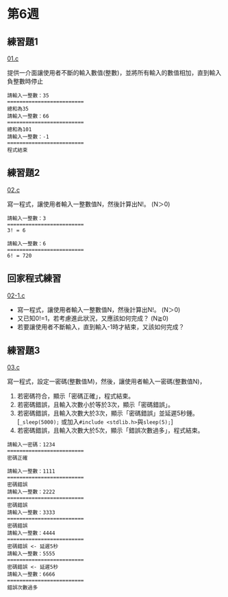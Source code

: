 # 第6週

## 練習題1

[01.c](01.c)

提供一介面讓使用者不斷的輸入數值(整數)，並將所有輸入的數值相加，直到輸入負整數時停止

```
請輸入一整數：35
=========================
總和為35
請輸入一整數：66
=========================
總和為101
請輸入一整數：-1
=========================
程式結束
```

## 練習題2

[02.c](02.c)

寫一程式，讓使用者輸入一整數值N，然後計算出N!。 (N＞0)

```
請輸入一整數：3
=========================
3! = 6
```

```
請輸入一整數：6
=========================
6! = 720
```

## 回家程式練習

[02-1.c](02-1.c)

- 寫一程式，讓使用者輸入一整數值N，然後計算出N!。 (N＞0)
- 又已知0!=1，若考慮進此狀況，又應該如何完成？ (N≧0)
- 若要讓使用者不斷輸入，直到輸入-1時才結束，又該如何完成？

## 練習題3

[03.c](03.c)

寫一程式，設定一密碼(整數值M)，然後，讓使用者輸入一密碼(整數值N)，

1. 若密碼符合，顯示「密碼正確」，程式結束。
2. 若密碼錯誤，且輸入次數小於等於3次，顯示「密碼錯誤」。
3. 若密碼錯誤，且輸入次數大於3次，顯示「密碼錯誤」並延遲5秒鍾。 \[`_sleep(5000);` 或加入`#include <stdlib.h>`與`sleep(5);`\]
4. 若密碼錯誤，且輸入次數大於5次，顯示「錯誤次數過多」，程式結束。

```
請輸入一密碼：1234
=========================
密碼正確
```

```
請輸入一整數：1111
=========================
密碼錯誤
請輸入一整數：2222
=========================
密碼錯誤
請輸入一整數：3333
=========================
密碼錯誤
請輸入一整數：4444
=========================
密碼錯誤 <- 延遲5秒
請輸入一整數：5555
=========================
密碼錯誤 <- 延遲5秒
請輸入一整數：6666
=========================
錯誤次數過多
```
